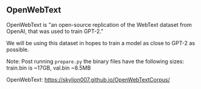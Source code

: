 ## OpenWebText

OpenWebText is "an open-source replication of the WebText dataset from OpenAI, that was used to train GPT-2." 

We will be using this dataset in hopes to train a model as close to GPT-2 as possible.

Note:
Post running `prepare.py` the binary files have the following sizes: train.bin is ~17GB, val.bin ~8.5MB

OpenWebText: https://skylion007.github.io/OpenWebTextCorpus/